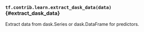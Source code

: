 ### `tf.contrib.learn.extract_dask_data(data)` {#extract_dask_data}

Extract data from dask.Series or dask.DataFrame for predictors.

